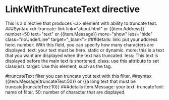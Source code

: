 # LinkWithTruncateText directive
This is a directive that produces &lt;a> element with ability to truncate text.
###Syntax
<dr-truncate-link 
                  link="about.html" or {{item.Address}}
                  number=50 
                  text="text" or {{item.Message}}
                  more="show" 
                  less="hide" 
                  class="noUnderLine"
                  target="_blank">
</dr-truncate-link>
###details:
link: put your address here.
number: With this field, you can specify how many characters are displayed.
text: your text must be here. static or dynamic.
more: this is a text that you want are displayed when the text has truncated.
less: This text is displayed before the main text is shortened.
class: use this attribute to set class(es).
target: Use this element, such as the <a> tag.

#truncateText filter
you can truncate yout text with this filter.
##syntax
{{item.Message|truncateText:50}} or {{a long text that must be truncate|truncateText:10}}
###details
item.Message: your text.
truncateText: name of filter.
50: number of character that are displayed.